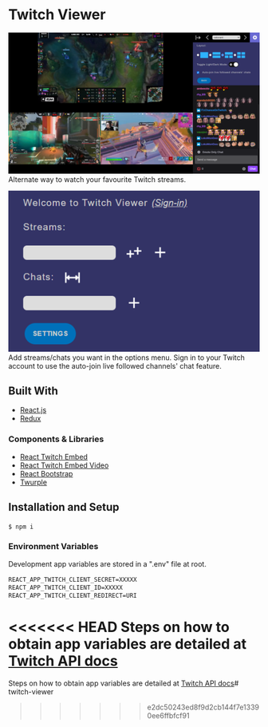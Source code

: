 # Twitch Viewer
![](preview.png)
Alternate way to watch your favourite Twitch streams.

![](previewmenu.png)
Add streams/chats you want in the options menu. Sign in to your Twitch account to use the auto-join live followed channels' chat feature.

## Built With

- [React.js](https://reactjs.org/)
- [Redux](https://redux.js.org/)

### Components & Libraries

- [React Twitch Embed](https://www.npmjs.com/package/react-twitch-embed)
- [React Twitch Embed Video](https://www.npmjs.com/package/react-twitch-embed-video)
- [React Bootstrap](https://react-bootstrap.github.io/)
- [Twurple](https://twurple.js.org/)

## Installation and Setup

```
$ npm i
```

### Environment Variables

Development app variables are stored in a ".env" file at root.

```
REACT_APP_TWITCH_CLIENT_SECRET=XXXXX
REACT_APP_TWITCH_CLIENT_ID=XXXXX
REACT_APP_TWITCH_CLIENT_REDIRECT=URI
```

<<<<<<< HEAD
Steps on how to obtain app variables are detailed at [Twitch API docs](https://dev.twitch.tv/docs/authentication/register-app)
=======
Steps on how to obtain app variables are detailed at [Twitch API docs](https://dev.twitch.tv/docs/authentication/register-app)# twitch-viewer
>>>>>>> e2dc50243ed8f9d2cb144f7e13390ee6ffbfcf91
